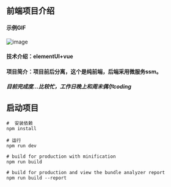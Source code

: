 ## 前端项目介绍

#### 示例GIF
![image](https://github.com/chenyuming98/element-vue-wn-project/blob/master/show.gif)

#### 技术介绍：elementUI+vue


#### 项目简介：项目前后分离，这个是纯前端，后端采用微服务ssm。



##### 目前完成度...比较忙，工作日晚上和周末偶尔coding













## 启动项目

```
#  安装依赖
npm install

# 运行
npm run dev

# build for production with minification
npm run build

# build for production and view the bundle analyzer report
npm run build --report
```
